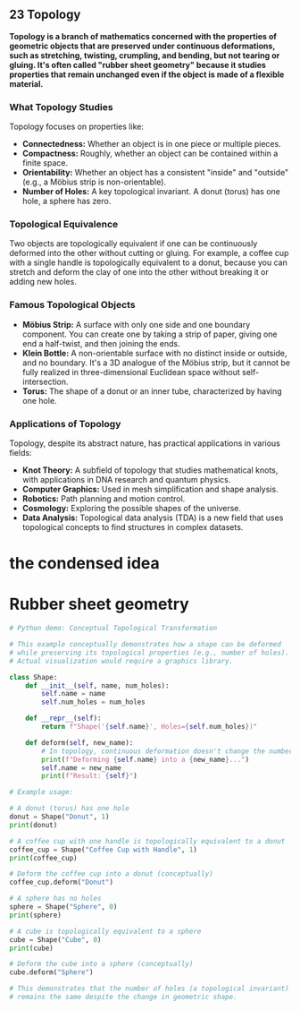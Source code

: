 ## 23 Topology

**Topology is a branch of mathematics concerned with the properties of geometric objects that are preserved under continuous deformations, such as stretching, twisting, crumpling, and bending, but not tearing or gluing. It's often called "rubber sheet geometry" because it studies properties that remain unchanged even if the object is made of a flexible material.**

### What Topology Studies

Topology focuses on properties like:

*   **Connectedness:** Whether an object is in one piece or multiple pieces.
*   **Compactness:** Roughly, whether an object can be contained within a finite space.
*   **Orientability:** Whether an object has a consistent "inside" and "outside" (e.g., a Möbius strip is non-orientable).
*   **Number of Holes:** A key topological invariant. A donut (torus) has one hole, a sphere has zero.

### Topological Equivalence

Two objects are topologically equivalent if one can be continuously deformed into the other without cutting or gluing. For example, a coffee cup with a single handle is topologically equivalent to a donut, because you can stretch and deform the clay of one into the other without breaking it or adding new holes.

### Famous Topological Objects

*   **Möbius Strip:** A surface with only one side and one boundary component. You can create one by taking a strip of paper, giving one end a half-twist, and then joining the ends.
*   **Klein Bottle:** A non-orientable surface with no distinct inside or outside, and no boundary. It's a 3D analogue of the Möbius strip, but it cannot be fully realized in three-dimensional Euclidean space without self-intersection.
*   **Torus:** The shape of a donut or an inner tube, characterized by having one hole.

### Applications of Topology

Topology, despite its abstract nature, has practical applications in various fields:

*   **Knot Theory:** A subfield of topology that studies mathematical knots, with applications in DNA research and quantum physics.
*   **Computer Graphics:** Used in mesh simplification and shape analysis.
*   **Robotics:** Path planning and motion control.
*   **Cosmology:** Exploring the possible shapes of the universe.
*   **Data Analysis:** Topological data analysis (TDA) is a new field that uses topological concepts to find structures in complex datasets.

# the condensed idea

# Rubber sheet geometry

```python
# Python demo: Conceptual Topological Transformation

# This example conceptually demonstrates how a shape can be deformed
# while preserving its topological properties (e.g., number of holes).
# Actual visualization would require a graphics library.

class Shape:
    def __init__(self, name, num_holes):
        self.name = name
        self.num_holes = num_holes

    def __repr__(self):
        return f"Shape('{self.name}', Holes={self.num_holes})"

    def deform(self, new_name):
        # In topology, continuous deformation doesn't change the number of holes
        print(f"Deforming {self.name} into a {new_name}...")
        self.name = new_name
        print(f"Result: {self}")

# Example usage:

# A donut (torus) has one hole
donut = Shape("Donut", 1)
print(donut)

# A coffee cup with one handle is topologically equivalent to a donut
coffee_cup = Shape("Coffee Cup with Handle", 1)
print(coffee_cup)

# Deform the coffee cup into a donut (conceptually)
coffee_cup.deform("Donut")

# A sphere has no holes
sphere = Shape("Sphere", 0)
print(sphere)

# A cube is topologically equivalent to a sphere
cube = Shape("Cube", 0)
print(cube)

# Deform the cube into a sphere (conceptually)
cube.deform("Sphere")

# This demonstrates that the number of holes (a topological invariant)
# remains the same despite the change in geometric shape.
```